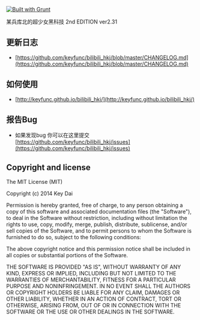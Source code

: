 [![Built with Grunt](https://cdn.gruntjs.com/builtwith.png)](http://gruntjs.com/)

某兵库北的超少女黑科技 2nd EDITION ver2.31

## 更新日志

* [https://github.com/keyfunc/bilibili_hkj/blob/master/CHANGELOG.md](https://github.com/keyfunc/bilibili_hkj/blob/master/CHANGELOG.md)

## 如何使用

* [http://keyfunc.github.io/bilibili_hkj/](http://keyfunc.github.io/bilibili_hkj/)

## 报告Bug

* 如果发现bug 你可以在这里提交 [https://github.com/keyfunc/bilibili_hkj/issues](https://github.com/keyfunc/bilibili_hkj/issues)

## Copyright and license

The MIT License (MIT)

Copyright (c) 2014 Key Dai

Permission is hereby granted, free of charge, to any person obtaining a copy
of this software and associated documentation files (the "Software"), to deal
in the Software without restriction, including without limitation the rights
to use, copy, modify, merge, publish, distribute, sublicense, and/or sell
copies of the Software, and to permit persons to whom the Software is
furnished to do so, subject to the following conditions:

The above copyright notice and this permission notice shall be included in all
copies or substantial portions of the Software.

THE SOFTWARE IS PROVIDED "AS IS", WITHOUT WARRANTY OF ANY KIND, EXPRESS OR
IMPLIED, INCLUDING BUT NOT LIMITED TO THE WARRANTIES OF MERCHANTABILITY,
FITNESS FOR A PARTICULAR PURPOSE AND NONINFRINGEMENT. IN NO EVENT SHALL THE
AUTHORS OR COPYRIGHT HOLDERS BE LIABLE FOR ANY CLAIM, DAMAGES OR OTHER
LIABILITY, WHETHER IN AN ACTION OF CONTRACT, TORT OR OTHERWISE, ARISING FROM,
OUT OF OR IN CONNECTION WITH THE SOFTWARE OR THE USE OR OTHER DEALINGS IN THE
SOFTWARE.

